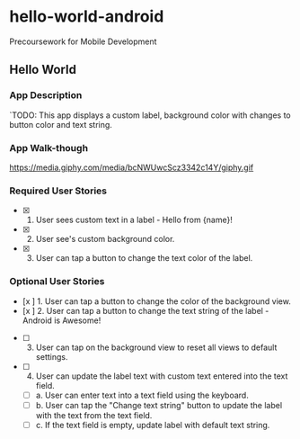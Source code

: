 # hello-world-android
Precoursework for Mobile Development
## Hello World

### App Description
`TODO: This app displays a custom label, background color with changes to button color and text string. 

### App Walk-though

https://media.giphy.com/media/bcNWUwcScz3342c14Y/giphy.gif

### Required User Stories
- [x] 1. User sees custom text in a label - Hello from {name}!
- [x] 2. User see's custom background color.
- [x] 3. User can tap a button to change the text color of the label.

### Optional User Stories
- [x ] 1. User can tap a button to change the color of the background view.  
- [x ] 2. User can tap a button to change the text string of the label - Android is Awesome!  
- [ ] 3. User can tap on the background view to reset all views to default settings.  
- [ ] 4. User can update the label text with custom text entered into the text field.  
   - [ ] a. User can enter text into a text field using the keyboard.  
   - [ ] b. User can tap the "Change text string" button to update the label with the text from the text field.  
   - [ ] c. If the text field is empty, update label with default text string. 
